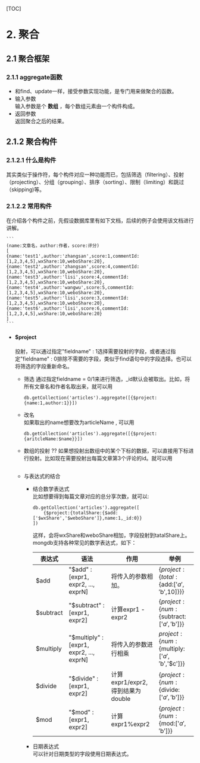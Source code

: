 [TOC]
# 2. 聚合

## 2.1 聚合框架 

### 2.1.1 aggregate函数  
- 和find、update一样，接受参数实现功能，是专门用来做聚合的函数。 
- 输入参数  
    输入参数是个 **数组** ，每个数组元素由一个构件构成。
- 返回参数  
    返回聚合之后的结果。

## 2.1.2 聚合构件   

### 2.1.2.1 什么是构件   
其实类似于操作符，每个构件对应一种功能而已，包括筛选（filtering）、投射（projecting）、分组（grouping）、排序（sorting）、限制（limiting）和跳过（skipping)等。

### 2.1.2.2 常用构件
在介绍各个构件之前，先假设数据库里有如下文档，后续的例子会使用该文档进行讲解。

    ```
    (name:文章名，author:作者，score:评分)
    [
    {name:'test1',author:'zhangsan',score:1,commentId:[1,2,3,4,5],wxShare:10,weboShare:20},
    {name:'test2',author:'zhangsan',score:4,commentId:[1,2,3,4,5],wxShare:10,weboShare:20},
    {name:'test3',author:'lisi',score:4,commentId:[1,2,3,4,5],wxShare:10,weboShare:20},
    {name:'test4',author:'wangwu',score:5,commentId:[1,2,3,4,5],wxShare:10,weboShare:20},
    {name:'test5',author:'lisi',score:3,commentId:[1,2,3,4,5],wxShare:10,weboShare:20},
    {name:'test6',author:'lisi',score:6,commentId:[1,2,3,4,5],wxShare:10,weboShare:20}
    ]
    ```

- #### $project 
    投射，可以通过指定"fieldname" : 1选择需要投射的字段，或者通过指定"fieldname" : 0排除不需要的字段，类似于find语句中的字段选择。也可以将筛选的字段重新命名。

    + 筛选
        通过指定fieldname = 0/1来进行筛选，_id默认会被取出。比如，将所有文章名和作者名取出来，就可以用

        ```
        db.getCollection('articles').aggregate([{$project:{name:1,author:1}}])
        ```

    + 改名        
        如果取出的name想要改为articleName , 可以用

        ```
        db.getCollection('articles').aggregate([{$project:{aritcleName:$name}}])
        ```

    + 数组的投射 ??
        如果想投射出数组中的某个下标的数据，可以直接用下标进行投射。比如现在需要投射出每篇文章第3个评论的id。就可以用

        ```

        ```
    
    + 与表达式的结合       
        * 结合数学表达式  
            比如想要得到每篇文章对应的总分享次数，就可以:

            ```
            db.getCollection('articles').aggregate([
                {$project:{totalShare:{$add:['$wxShare','$weboShare']},name:1,_id:0}}
            ])
            ```
            
            这样，会将wxShare和weboShare相加，字段投射到tatalShare上。
            mongdb支持各种常见的数学表达式，如下：

            |    表达式     |     语法     |     作用    |   举例   |
            |---------------|--------------|------------|----------|
            | $add | "$add" : [expr1, expr2, ..., exprN] | 将传入的参数相加。 | \{$project:\{total:\{$add:['$a','$b',10]\}\}\} |
            | $subtract | "$subtract" : [expr1, expr2] | 计算expr1 - expr2 | \{$project:\{num:\{$subtract:['$a','$b']\}\} |
            | $multiply | "$multiply" : [expr1, expr2, ..., exprN] | 将传入的参数进行相乘 | $project:\{num:\{$multiply:['$a','$b','$c']\}\} |
            | $divide | "$divide" : [expr1, expr2] | 计算expr1/expr2,得到结果为double |  \{$project:\{num:\{$divide:['$a','$b']\}\} | 
            | $mod | "$mod" : [expr1, expr2] | 计算expr1%expr2 | \{$project:\{num:\{$mod:['$a','$b']\}\} |

        * 日期表达式          
            可以针对日期类型的字段使用日期表达式。
            
